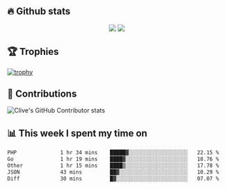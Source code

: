 ## &#128293; Github stats

<!-- GitHub Readme Streak Stats - https://github.com/DenverCoder1/github-readme-streak-stats -->
<p align="center">

<picture>
  <source 
    srcset="https://github-readme-stats.vercel.app/api?username=clivewalkden&count_private=true&show_icons=true&theme=darcula"
    media="(prefers-color-scheme: dark)"
  />
  <source
    srcset="https://github-readme-stats.vercel.app/api?username=clivewalkden&count_private=true&show_icons=true&theme=calm"
    media="(prefers-color-scheme: light), (prefers-color-scheme: no-preference)"
  />
  <img src="https://github-readme-stats.vercel.app/api?username=clivewalkden&count_private=true&show_icons=true&theme=darcula" />
</picture>

<a href="https://git.io/streak-stats" target="_blank">
  <img src="http://github-readme-streak-stats.herokuapp.com?user=clivewalkden&theme=darcula&date_format=j%20M%5B%20Y%5D" />
</a>

</p>

## &#127942; Trophies
[![trophy](https://github-profile-trophy.vercel.app/?username=clivewalkden&theme=onedark)](https://github.com/clivewalkden/github-profile-trophy)

## &#129309; Contributions
![Clive's GitHub Contributor stats](https://github-contributor-stats.vercel.app/api?username=clivewalkden)

## &#128202; This week I spent my time on
<!--START_SECTION:waka-->

```txt
PHP              1 hr 34 mins    █████▓░░░░░░░░░░░░░░░░░░░   22.15 %
Go               1 hr 19 mins    ████▓░░░░░░░░░░░░░░░░░░░░   18.76 %
Other            1 hr 15 mins    ████▒░░░░░░░░░░░░░░░░░░░░   17.78 %
JSON             43 mins         ██▓░░░░░░░░░░░░░░░░░░░░░░   10.29 %
Diff             30 mins         █▓░░░░░░░░░░░░░░░░░░░░░░░   07.07 %
```

<!--END_SECTION:waka-->

